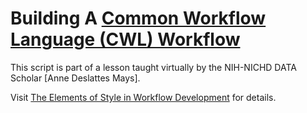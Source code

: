 # Building A [Common Workflow Language (CWL) Workflow](https://www.commonwl.org/)

This script is part of a lesson taught virtually by the NIH-NICHD DATA Scholar [Anne Deslattes Mays].   

Visit [The Elements of Style in Workflow Development](https://nih-nichd.github.io) for details.

